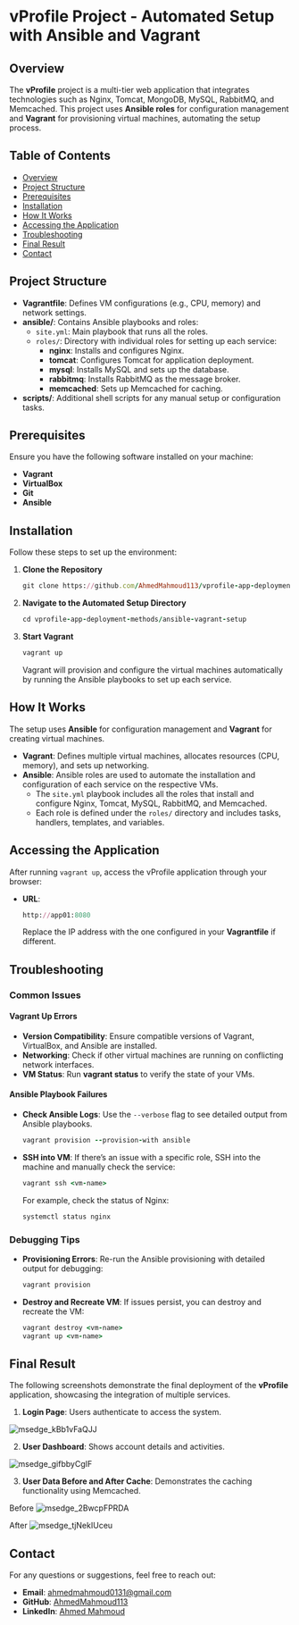 # vProfile Project - Automated Setup with Ansible and Vagrant

## Overview

The **vProfile** project is a multi-tier web application that integrates technologies such as Nginx, Tomcat, MongoDB, MySQL, RabbitMQ, and Memcached. This project uses **Ansible roles** for configuration management and **Vagrant** for provisioning virtual machines, automating the setup process.

## Table of Contents

- [Overview](#overview)
- [Project Structure](#project-structure)
- [Prerequisites](#prerequisites)
- [Installation](#installation)
- [How It Works](#how-it-works)
- [Accessing the Application](#accessing-the-application)
- [Troubleshooting](#troubleshooting)
- [Final Result](#final-result)
- [Contact](#contact)

## Project Structure

- **Vagrantfile**: Defines VM configurations (e.g., CPU, memory) and network settings.
- **ansible/**: Contains Ansible playbooks and roles:
  - `site.yml`: Main playbook that runs all the roles.
  - `roles/`: Directory with individual roles for setting up each service:
    - **nginx**: Installs and configures Nginx.
    - **tomcat**: Configures Tomcat for application deployment.
    - **mysql**: Installs MySQL and sets up the database.
    - **rabbitmq**: Installs RabbitMQ as the message broker.
    - **memcached**: Sets up Memcached for caching.
- **scripts/**: Additional shell scripts for any manual setup or configuration tasks.

## Prerequisites

Ensure you have the following software installed on your machine:

- **Vagrant** 
- **VirtualBox** 
- **Git** 
- **Ansible** 

## Installation

Follow these steps to set up the environment:

1. **Clone the Repository**

   ```ruby
   git clone https://github.com/AhmedMahmoud113/vprofile-app-deployment-methods.git
   ```

2. **Navigate to the Automated Setup Directory**

   ```ruby
   cd vprofile-app-deployment-methods/ansible-vagrant-setup
   ```

3. **Start Vagrant**

   ```ruby
   vagrant up
   ```

   Vagrant will provision and configure the virtual machines automatically by running the Ansible playbooks to set up each service.

## How It Works

The setup uses **Ansible** for configuration management and **Vagrant** for creating virtual machines.

- **Vagrant**: Defines multiple virtual machines, allocates resources (CPU, memory), and sets up networking.
- **Ansible**: Ansible roles are used to automate the installation and configuration of each service on the respective VMs.
  - The `site.yml` playbook includes all the roles that install and configure Nginx, Tomcat, MySQL, RabbitMQ, and Memcached.
  - Each role is defined under the `roles/` directory and includes tasks, handlers, templates, and variables.

## Accessing the Application

After running `vagrant up`, access the vProfile application through your browser:

- **URL**:

  ```ruby
  http://app01:8080
  ```

  Replace the IP address with the one configured in your **Vagrantfile** if different.

## Troubleshooting

### Common Issues

#### Vagrant Up Errors

- **Version Compatibility**: Ensure compatible versions of Vagrant, VirtualBox, and Ansible are installed.
- **Networking**: Check if other virtual machines are running on conflicting network interfaces.
- **VM Status**: Run **vagrant status** to verify the state of your VMs.

#### Ansible Playbook Failures

- **Check Ansible Logs**: Use the `--verbose` flag to see detailed output from Ansible playbooks.

  ```ruby
  vagrant provision --provision-with ansible
  ```

- **SSH into VM**: If there’s an issue with a specific role, SSH into the machine and manually check the service:

  ```ruby
  vagrant ssh <vm-name>
  ```

  For example, check the status of Nginx:

  ```ruby
  systemctl status nginx
  ```

### Debugging Tips

- **Provisioning Errors**: Re-run the Ansible provisioning with detailed output for debugging:

  ```ruby
  vagrant provision
  ```

- **Destroy and Recreate VM**: If issues persist, you can destroy and recreate the VM:

  ```ruby
  vagrant destroy <vm-name>
  vagrant up <vm-name>
  ```

## Final Result

The following screenshots demonstrate the final deployment of the **vProfile** application, showcasing the integration of multiple services.

1. **Login Page**: Users authenticate to access the system.
   
![msedge_kBb1vFaQJJ](https://github.com/user-attachments/assets/3c229de9-7e2a-458d-91ac-b68faba3507a)

2. **User Dashboard**: Shows account details and activities.

![msedge_gifbbyCgIF](https://github.com/user-attachments/assets/4010e941-f026-412c-8466-d9e2868eb145)

3. **User Data Before and After Cache**: Demonstrates the caching functionality using Memcached.

Before
![msedge_2BwcpFPRDA](https://github.com/user-attachments/assets/c6ee1c74-c100-47d1-b992-3eafe279f700)

After
![msedge_tjNekIUceu](https://github.com/user-attachments/assets/96dcfec5-005f-469f-a881-14bf77a3f7cd)

## Contact

For any questions or suggestions, feel free to reach out:

- **Email**: [ahmedmahmoud0131@gmail.com](mailto:ahmedmahmoud0131@gmail.com)
- **GitHub**: [AhmedMahmoud113](https://github.com/AhmedMahmoud113)
- **LinkedIn**: [Ahmed Mahmoud](https://www.linkedin.com/in/ahmed-mahmoud-03b938238/)
